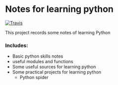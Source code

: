 # Notes for learning python
[![Travis](https://img.shields.io/travis/rust-lang/rust.svg)]()

This project records some notes of learning Python



### Includes:

+  Basic python skills notes
  + useful modules and functions
+ Some useful sources for learning python
+ Some practical projects for learning python
  + Python spider

